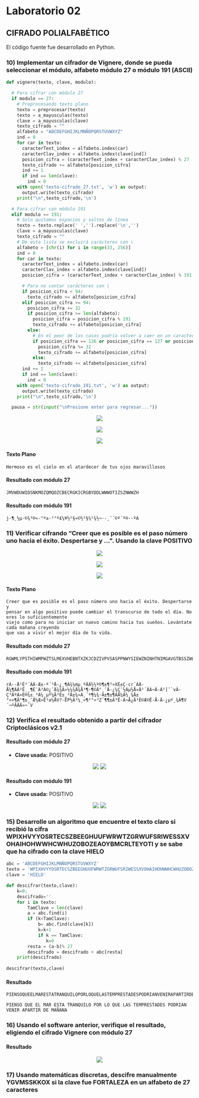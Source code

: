 # Laboratorio 02

## CIFRADO POLIALFABÉTICO

El código fuente fue desarrollado en Python.

### 10) Implementar un cifrador de Vignere, donde se pueda seleccionar el módulo, alfabeto módulo 27 o módulo 191 (ASCII)


```python
def vignere(texto, clave, modulo):

  # Para cifrar con módulo 27
  if modulo == 27:
    # Preprocesando texto plano
    texto = preprocesar(texto)
    texto = a_mayusculas(texto)
    clave = a_mayusculas(clave)
    texto_cifrado = ""
    alfabeto = "ABCDEFGHIJKLMNÑOPQRSTUVWXYZ"
    ind = 0
    for car in texto:
      caracterText_index = alfabeto.index(car)
      caracterClav_index = alfabeto.index(clave[ind])
      posicion_cifra = (caracterText_index + caracterClav_index) % 27
      texto_cifrado += alfabeto[posicion_cifra]
      ind += 1
      if ind == len(clave): 
        ind = 0
    with open('texto-cifrado_27.txt', 'w') as output:
      output.write(texto_cifrado)
    print("\n",texto_cifrado,'\n')

  # Para cifrar con módulo 191
  elif modulo == 191:
    # Solo quitamos espacios y saltos de línea
    texto = texto.replace(' ','').replace('\n','')
    clave = a_mayusculas(clave)
    texto_cifrado = ""
    # De esta lista se excluirá carácteres con \
    alfabeto = [chr(i) for i in range(33, 256)]
    ind = 0
    for car in texto:
      caracterText_index = alfabeto.index(car)
      caracterClav_index = alfabeto.index(clave[ind])
      posicion_cifra = (caracterText_index + caracterClav_index) % 191

      # Para no contar carácteres con \
      if posicion_cifra < 94:
        texto_cifrado += alfabeto[posicion_cifra]
      elif posicion_cifra >= 94:
        posicion_cifra += 32
        if posicion_cifra >= len(alfabeto):
          posicion_cifra = posicion_cifra % 191
          texto_cifrado += alfabeto[posicion_cifra]
        else:
          # En el peor de los casos podría volver a caer en un caracter /
          if posicion_cifra == 126 or posicion_cifra == 127 or posicion_cifra == 140:
            posicion_cifra %= 32
            texto_cifrado += alfabeto[posicion_cifra]
          else:
            texto_cifrado += alfabeto[posicion_cifra]
      ind += 1
      if ind == len(clave): 
        ind = 0
    with open('texto-cifrado_191.txt', 'w') as output:
      output.write(texto_cifrado)
    print("\n",texto_cifrado,'\n')

  pausa = str(input("\nPresione enter para regresar..."))
```

<p align="center">
  <img src="src/pregunta_10/screens/main_menu.png"/>
</p>
<p align="center">
<img src="src/pregunta_10/screens/mod_27.png" />
</p>
<p align="center">
<img src="src/pregunta_10/screens/mod_191.png" />
</p>

#### Texto Plano

```
Hermoso es el cielo en el atardecer de tus ojos maravillosos
```

#### Resultado con módulo 27

```
JMVWDUWIDSNKMOZQMQOZCBECRGKICRGBYDDLWWWOTIZSZNWWZH
```

#### Resultado con módulo 191

```
j-¶¸½µ·©¾³®«-°º±-²°º£¼¥½²§«©½²§¼¹¾½¬··¸¯´©º´º®··ºÁ
```

### 11) Verificar cifrando “Creer que es posible es el paso número uno hacia el éxito. Despertarse y ...". Usando la clave POSITIVO


<p align="center">
<img src="src/pregunta_11/screens/main_menu.png" />
</p>
<p align="center">
<img src="src/pregunta_11/screens/mod_27.png" />
</p>
<p align="center">
<img src="src/pregunta_11/screens/mod_191.png" />
</p>

#### Texto Plano

```
Creer que es posible es el paso número uno hacia el éxito. Despertarse y
pensar en algo positivo puede cambiar el transcurso de todo el día. No eres lo suficientemente
viejo como para no iniciar un nuevo camino hacia tus sueños. Levántate cada mañana creyendo
que vas a vivir el mejor día de tu vida.
```

#### Resultado con módulo 27

```
RGWMLYPSTHIWMPWZTSLMEXVHEBNTXZKJCDZIVPVSASPPNWYSIEWZNINHTNIMGAVGTBSSZWLDIWMPOWLJTRWKTTWWPGWSNZVBIQNZMWYSJDVWXSYWPBHMLMÑZEHNNBKDSCIWTXUOSLWWQIKKAEESZTUKWCWUPTZPBCJWDIKVAXBHOTKDOJJLAÑMJDIZWDTUOOJSUIWIHODOFIVZZNTBVWKCZKPHSDBDDGTZEMCWNRXOVMNCQWSO
```

#### Resultado con módulo 191

```
rÀ·-Å¹Ê³´ÁÂ·Æ±·º´³Å-¿¸¶Á¾¼mµ¸ºÄÃ½½º©¶±¶³»XÊ±Ç·cr´ÁÂ-Å¼¶ÀÂ³Ë¸¸¶È¯Á³À©¿¯Ä¾¾Á»¼¼¾Ä¾Ä³¶-¶©Â°¸¯Ä-¿¼Ç¯½Áµ½Å»Ä²´ÂÁ¬Â-Á²]¯`vÂ-Ç³ÂºÁ»È®¾±¸³À¼¸µº¼Ã³È±¸²Ä±¾»Á¸´º¶¼¾·À±¶±¶ÀÄ¼À½¸¾Ä±°»»¶Â°¶±¸¯Æ½Æ»Ê³a½ÅV?-ËP½Â³¼¸«¶²°»³Z´¶¶±Á³Ë-Á¬Ä¿Ä³È©Æ©Ë·Å·Ä-¿µº¸¾À¶V´¬ºÂÄÄ»¬´V
```

### 12) Verifica el resultado obtenido a partir del cifrador Criptoclásicos v2.1

#### Resultado con módulo 27
- __Clave usada:__ POSITIVO
<p align="center">
<img src="src/pregunta_12/mod_27_criptoclasicos.png" />
<img src="src/pregunta_11/screens/mod_27.png" />
</p>

#### Resultado con módulo 191
- __Clave usada:__ POSITIVO
<p align="center">
<img src="src/pregunta_12/mod_191_criptoclasicos.png" />
<img src="src/pregunta_11/screens/mod_191.png" />
</p>

### 15) Desarrolle un algoritmo que encuentre el texto claro si recibió la cifra WPIXHVYYOSRTECSZBEEGHUUFWRWTZGRWUFSRIWESSXVOHAIHOHWWHCWHUZOBOZEAOYBMCRLTEYOTI y se sabe que ha cifrado con la clave HIELO

```python
abc = 'ABCDEFGHIJKLMNÑOPQRSTUVWXYZ'
texto = 'WPIXHVYYOSRTECSZBEEGHUUFWRWTZGRWUFSRIWESSXVOHAIHOHWWHCWHUZOBOZEAOYBMCRLTEYOTI'
clave = 'HIELO'

def descifrar(texto,clave):
    k=0;
    descifrado=''
    for i in texto:
        TamClave = len(clave)
        a = abc.find(i)
        if (k<TamClave):
            b= abc.find(clave[k])
            k=k+1
            if k == TamClave:
               k=0
        resta = (a-b)% 27
        descifrado = descifrado + abc[resta]
    print(descifrado)
    
descifrar(texto,clave)

```

#### Resultado 

```
PIENSOQUEELMARESTATRANQUILOPORLOQUELASTEMPRESTADESPODRIANVENIRAPARTIRDEMAÑANA
```
```
PIENSO QUE EL MAR ESTA TRANQUILO POR LO QUE LAS TEMPRESTADES PODRIAN VENIR APARTIR DE MAÑANA
```

### 16) Usando el software anterior, verifique el resultado, eligiendo el cifrado Vignere con módulo 27
#### Resultado 

<p align="center">
  <img src="src/pregunta_16/comprobando.PNG"/>
</p>

### 17) Usando matemáticas discretas, descifre manualmente YGVMSSKKOX si la clave fue FORTALEZA en un alfabeto de 27 caracteres
